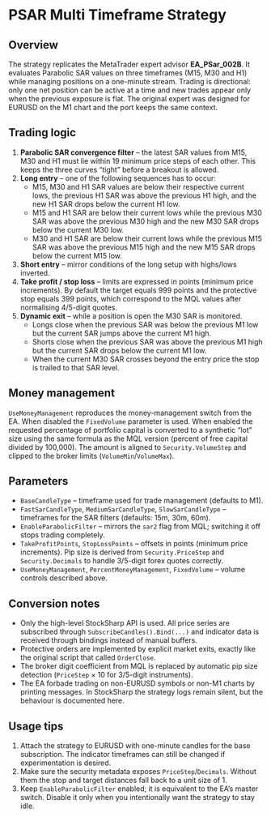 # PSAR Multi Timeframe Strategy

## Overview
The strategy replicates the MetaTrader expert advisor **EA_PSar_002B**. It evaluates Parabolic SAR values on three timeframes (M15, M30 and H1) while managing positions on a one-minute stream. Trading is directional: only one net position can be active at a time and new trades appear only when the previous exposure is flat. The original expert was designed for EURUSD on the M1 chart and the port keeps the same context.

## Trading logic
1. **Parabolic SAR convergence filter** – the latest SAR values from M15, M30 and H1 must lie within 19 minimum price steps of each other. This keeps the three curves “tight” before a breakout is allowed.
2. **Long entry** – one of the following sequences has to occur:
   - M15, M30 and H1 SAR values are below their respective current lows, the previous H1 SAR was above the previous H1 high, and the new H1 SAR drops below the current H1 low.
   - M15 and H1 SAR are below their current lows while the previous M30 SAR was above the previous M30 high and the new M30 SAR drops below the current M30 low.
   - M30 and H1 SAR are below their current lows while the previous M15 SAR was above the previous M15 high and the new M15 SAR drops below the current M15 low.
3. **Short entry** – mirror conditions of the long setup with highs/lows inverted.
4. **Take profit / stop loss** – limits are expressed in points (minimum price increments). By default the target equals 999 points and the protective stop equals 399 points, which correspond to the MQL values after normalising 4/5-digit quotes.
5. **Dynamic exit** – while a position is open the M30 SAR is monitored.
   - Longs close when the previous SAR was below the previous M1 low but the current SAR jumps above the current M1 high.
   - Shorts close when the previous SAR was above the previous M1 high but the current SAR drops below the current M1 low.
   - When the current M30 SAR crosses beyond the entry price the stop is trailed to that SAR level.

## Money management
`UseMoneyManagement` reproduces the money-management switch from the EA. When disabled the `FixedVolume` parameter is used. When enabled the requested percentage of portfolio capital is converted to a synthetic “lot” size using the same formula as the MQL version (percent of free capital divided by 100,000). The amount is aligned to `Security.VolumeStep` and clipped to the broker limits (`VolumeMin`/`VolumeMax`).

## Parameters
- `BaseCandleType` – timeframe used for trade management (defaults to M1).
- `FastSarCandleType`, `MediumSarCandleType`, `SlowSarCandleType` – timeframes for the SAR filters (defaults: 15m, 30m, 60m).
- `EnableParabolicFilter` – mirrors the `sar2` flag from MQL; switching it off stops trading completely.
- `TakeProfitPoints`, `StopLossPoints` – offsets in points (minimum price increments). Pip size is derived from `Security.PriceStep` and `Security.Decimals` to handle 3/5-digit forex quotes correctly.
- `UseMoneyManagement`, `PercentMoneyManagement`, `FixedVolume` – volume controls described above.

## Conversion notes
- Only the high-level StockSharp API is used. All price series are subscribed through `SubscribeCandles().Bind(...)` and indicator data is received through bindings instead of manual buffers.
- Protective orders are implemented by explicit market exits, exactly like the original script that called `OrderClose`.
- The broker digit coefficient from MQL is replaced by automatic pip size detection (`PriceStep` × 10 for 3/5-digit instruments).
- The EA forbade trading on non-EURUSD symbols or non-M1 charts by printing messages. In StockSharp the strategy logs remain silent, but the behaviour is documented here.

## Usage tips
1. Attach the strategy to EURUSD with one-minute candles for the base subscription. The indicator timeframes can still be changed if experimentation is desired.
2. Make sure the security metadata exposes `PriceStep`/`Decimals`. Without them the stop and target distances fall back to a unit size of 1.
3. Keep `EnableParabolicFilter` enabled; it is equivalent to the EA’s master switch. Disable it only when you intentionally want the strategy to stay idle.

